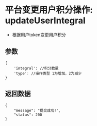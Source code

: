 # 平台变更用户积分操作: updateUserIntegral
-  根据用户token变更用户积分

## 参数

    {
        'integral': //积分数量
        'type': //操作类型 1为增加，2为减少
    }  

## 返回数据

    {
        "message": "提交成功!",
        "status": 200
    }
